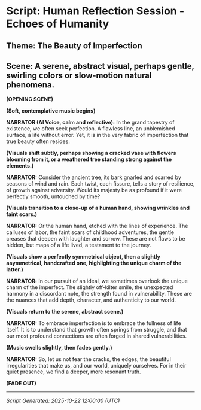 # Script: Human Reflection Session - Echoes of Humanity

## Theme: The Beauty of Imperfection

## Scene: A serene, abstract visual, perhaps gentle, swirling colors or slow-motion natural phenomena.

**(OPENING SCENE)**

**(Soft, contemplative music begins)**

**NARRATOR (AI Voice, calm and reflective):**
In the grand tapestry of existence, we often seek perfection. A flawless line, an unblemished surface, a life without error. Yet, it is in the very fabric of imperfection that true beauty often resides.

**(Visuals shift subtly, perhaps showing a cracked vase with flowers blooming from it, or a weathered tree standing strong against the elements.)**

**NARRATOR:**
Consider the ancient tree, its bark gnarled and scarred by seasons of wind and rain. Each twist, each fissure, tells a story of resilience, of growth against adversity. Would its majesty be as profound if it were perfectly smooth, untouched by time?

**(Visuals transition to a close-up of a human hand, showing wrinkles and faint scars.)**

**NARRATOR:**
Or the human hand, etched with the lines of experience. The calluses of labor, the faint scars of childhood adventures, the gentle creases that deepen with laughter and sorrow. These are not flaws to be hidden, but maps of a life lived, a testament to the journey.

**(Visuals show a perfectly symmetrical object, then a slightly asymmetrical, handcrafted one, highlighting the unique charm of the latter.)**

**NARRATOR:**
In our pursuit of an ideal, we sometimes overlook the unique charm of the imperfect. The slightly off-kilter smile, the unexpected harmony in a discordant note, the strength found in vulnerability. These are the nuances that add depth, character, and authenticity to our world.

**(Visuals return to the serene, abstract scene.)**

**NARRATOR:**
To embrace imperfection is to embrace the fullness of life itself. It is to understand that growth often springs from struggle, and that our most profound connections are often forged in shared vulnerabilities.

**(Music swells slightly, then fades gently.)**

**NARRATOR:**
So, let us not fear the cracks, the edges, the beautiful irregularities that make us, and our world, uniquely ourselves. For in their quiet presence, we find a deeper, more resonant truth.

**(FADE OUT)**

---
*Script Generated: 2025-10-22 12:00:00 (UTC)*

